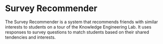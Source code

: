 # Survey Recommender
The Survey Recommender is a system that recommends friends with similar interests to students on a tour of the Knowledge Engineering Lab. It uses responses to survey questions to match students based on their shared tendencies and interests.